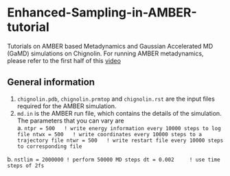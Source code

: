 # Enhanced-Sampling-in-AMBER-tutorial
Tutorials on AMBER based Metadynamics and Gaussian Accelerated MD (GaMD) simulations on Chignolin.
For running AMBER metadynamics, please refer to the first half of this [video](https://youtu.be/UFqUJcnxXUQ?feature=shared)

## General information
1. ````chignolin.pdb````, ````chignolin.prmtop```` and ````chignolin.rst```` are the input files required for the AMBER simulation.
2. ````md.in```` is the AMBER run file, which contains the details of the simulation. The parameters that you can vary are \
   a. ````ntpr = 500   ! write energy information every 10000 steps to log file
         ntwx = 500   ! write coordinates every 10000 steps to a trajectory file
         ntwr = 500   ! write restart file every 10000 steps to corresponding file````
      
  b. ````nstlim = 2000000 ! perform 50000 MD steps
         dt = 0.002     ! use time steps of 2fs````
     
